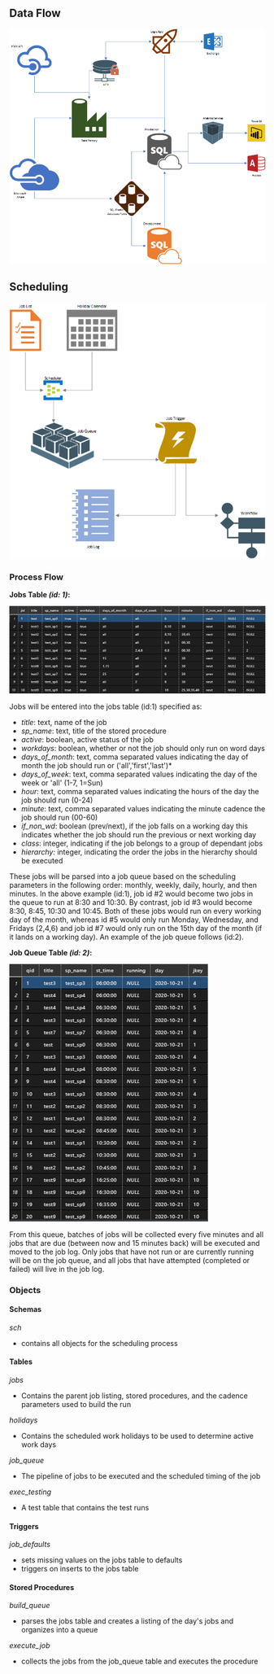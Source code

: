 ## **Data Flow**
![image info](./bin/data%20flow.png)

## **Scheduling**
![image info](./bin/scheduling.png)

### **Process Flow**

**Jobs Table *(id: 1)*:**

![image info](./bin/jobs_tbl.png)

Jobs will be entered into the jobs table (id:1) specified as:
- *title*: text, name of the job
- *sp_name*: text, title of the stored procedure
- *active*: boolean, active status of the job
- *workdays*: boolean, whether or not the job should only run on word days
- *days_of_month*: text, comma separated values indicating the day of month the job should run or ('all','first','last')*
- *days_of_week*: text, comma separated values indicating the day of the week or 'all' (1-7, 1=Sun)
- *hour*: text, comma separated values indicating the hours of the day the job should run (0-24)
- *minute*: text, comma separated values indicating the minute cadence the job should run (00-60)
- *if_non_wd*: boolean (prev/next), if the job falls on a working day this indicates whether the job should run the previous or next working day
- *class*: integer, indicating if the job belongs to a group of dependant jobs
- *hierarchy:* integer, indicating the order the jobs in the hierarchy should be executed

These jobs will be parsed into a job queue based on the scheduling parameters in the following order: monthly, weekly, daily, hourly, and then minutes. In the above example (id:1), job id #2 would become two jobs in the queue to run at 8:30 and 10:30. By contrast, job id #3 would become 8:30, 8:45, 10:30 and 10:45. Both of these jobs would run on every working day of the month, whereas id #5 would only run Monday, Wednesday, and Fridays (2,4,6) and job id #7 would only run on the 15th day of the month (if it lands on a working day). An example of the job queue follows (id:2).

**Job Queue Table *(id: 2)*:**

![image info](./bin/job_queue_tbl.png)

From this queue, batches of jobs will be collected every five minutes and all jobs that are due (between now and 15 minutes back) will be executed and moved to the job log. Only jobs that have not run or are currently running will be on the job queue, and all jobs that have attempted (completed or failed) will live in the job log.

### **Objects**

#### **Schemas**

*sch*
  - contains all objects for the scheduling process

#### **Tables**

*jobs*
  - Contains the parent job listing, stored procedures, and the cadence parameters used to build the run

*holidays*
  - Contains the scheduled work holidays to be used to determine active work days

*job_queue*
  - The pipeline of jobs to be executed and the scheduled timing of the job

*exec_testing*
  - A test table that contains the test runs


#### **Triggers**

*job_defaults*
  - sets missing values on the jobs table to defaults
  - triggers on inserts to the jobs table

#### **Stored Procedures**

*build_queue*
  - parses the jobs table and creates a listing of the day's jobs and organizes into a queue

*execute_job*
  - collects the jobs from the job_queue table and executes the procedure
